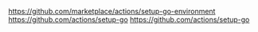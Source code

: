 https://github.com/marketplace/actions/setup-go-environment
https://github.com/actions/setup-go
https://github.com/actions/setup-go